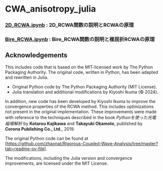 # CWA_anisotropy_julia

### [2D_RCWA.ipynb](2D_RCWA.ipynb) : 2D_RCWA関数の説明とRCWAの原理

### [Bire_RCWA.ipynb](Bire_RCWA.ipynb) : Bire_RCWA関数の説明と複屈折RCWAの原理

## Acknowledgements

This includes code that is based on the MIT-licensed work by The Python Packaging Authority. The original code, written in Python, has been adapted and rewritten in Julia.

- Original Python code by The Python Packaging Authority (MIT License).
- Julia translation and additional modifications by Kiyoshi Ikuma (© 2024).

In addition, new code has been developed by Kiyoshi Ikuma to improve the convergence properties of the RCWA method. This includes optimizations not present in the original implementation. These improvements were made with reference to the techniques described in the book *Pythonを使った光電磁場解析* by **Kotarou Kajikawa** and **Takayuki Okamoto**, published by **Corona Publishing Co., Ltd.**, 2019.


The original Python code can be found at [https://github.com/zhaonat/Rigorous-Coupled-Wave-Analysis/tree/master?tab=readme-ov-file].

The modifications, including the Julia version and convergence improvements, are licensed under the MIT License.
